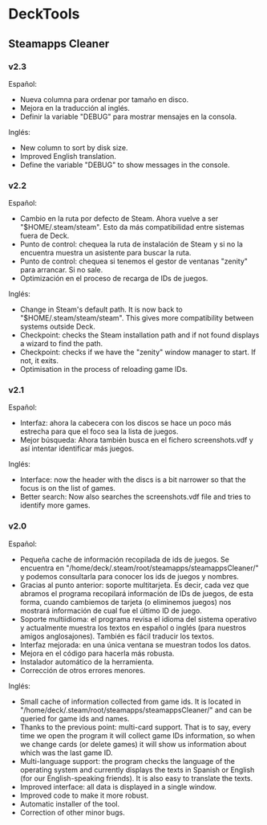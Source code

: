 # DeckTools

## Steamapps Cleaner

### v2.3

Español:

- Nueva columna para ordenar por tamaño en disco.
- Mejora en la traducción al inglés.
- Definir la variable "DEBUG" para mostrar mensajes en la consola.

Inglés:

- New column to sort by disk size.
- Improved English translation.
- Define the variable "DEBUG" to show messages in the console.

### v2.2

Español:

- Cambio en la ruta por defecto de Steam. Ahora vuelve a ser "$HOME/.steam/steam". Esto da más compatibilidad entre sistemas fuera de Deck.
- Punto de control: chequea la ruta de instalación de Steam y si no la encuentra muestra un asistente para buscar la ruta.
- Punto de control: chequea si tenemos el gestor de ventanas "zenity" para arrancar. Si no sale.
- Optimización en el proceso de recarga de IDs de juegos.

Inglés:

- Change in Steam's default path. It is now back to "$HOME/.steam/steam/steam". This gives more compatibility between systems outside Deck.
- Checkpoint: checks the Steam installation path and if not found displays a wizard to find the path.
- Checkpoint: checks if we have the "zenity" window manager to start. If not, it exits.
- Optimisation in the process of reloading game IDs.

### v2.1

Español:

- Interfaz: ahora la cabecera con los discos se hace un poco más estrecha para que el foco sea la lista de juegos.
- Mejor búsqueda: Ahora también busca en el fichero screenshots.vdf y así intentar identificar más juegos.

Inglés:

- Interface: now the header with the discs is a bit narrower so that the focus is on the list of games.
- Better search: Now also searches the screenshots.vdf file and tries to identify more games.

### v2.0

Español:

- Pequeña cache de información recopilada de ids de juegos. Se encuentra en "/home/deck/.steam/root/steamapps/steamappsCleaner/" y podemos consultarla para conocer los ids de juegos y nombres.
- Gracias al punto anterior: soporte multitarjeta. Es decir, cada vez que abramos el programa recopilará información de IDs de juegos, de esta forma, cuando cambiemos de tarjeta (o eliminemos juegos) nos mostrará información de cual fue el último ID de juego.
- Soporte multiidioma: el programa revisa el idioma del sistema operativo y actualmente muestra los textos en español o inglés (para nuestros amigos anglosajones). También es fácil traducir los textos.
- Interfaz mejorada: en una única ventana se muestran todos los datos.
- Mejora en el código para hacerla más robusta.
- Instalador automático de la herramienta.
- Corrección de otros errores menores.

Inglés:

- Small cache of information collected from game ids. It is located in "/home/deck/.steam/root/steamapps/steamappsCleaner/" and can be queried for game ids and names.
- Thanks to the previous point: multi-card support. That is to say, every time we open the program it will collect game IDs information, so when we change cards (or delete games) it will show us information about which was the last game ID.
- Multi-language support: the program checks the language of the operating system and currently displays the texts in Spanish or English (for our English-speaking friends). It is also easy to translate the texts.
- Improved interface: all data is displayed in a single window.
- Improved code to make it more robust.
- Automatic installer of the tool.
- Correction of other minor bugs.
